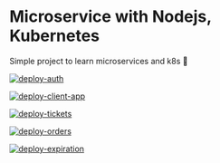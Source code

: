 # Microservice with Nodejs, Kubernetes
Simple project to learn microservices and k8s 🚀

[![deploy-auth](https://github.com/ngtrdai197/microservices-node-k8s/actions/workflows/deploy-auth.yml/badge.svg?branch=master)](https://github.com/ngtrdai197/microservices-node-k8s/actions/workflows/deploy-auth.yml)

[![deploy-client-app](https://github.com/ngtrdai197/microservices-node-k8s/actions/workflows/deploy-client-app.yml/badge.svg?branch=master)](https://github.com/ngtrdai197/microservices-node-k8s/actions/workflows/deploy-client-app.yml)

[![deploy-tickets](https://github.com/ngtrdai197/microservices-node-k8s/actions/workflows/deploy-tickets.yml/badge.svg?branch=master)](https://github.com/ngtrdai197/microservices-node-k8s/actions/workflows/deploy-tickets.yml)

[![deploy-orders](https://github.com/ngtrdai197/microservices-node-k8s/actions/workflows/deploy-orders.yml/badge.svg?branch=master)](https://github.com/ngtrdai197/microservices-node-k8s/actions/workflows/deploy-orders.yml)

[![deploy-expiration](https://github.com/ngtrdai197/microservices-node-k8s/actions/workflows/deploy-expiration.yml/badge.svg?branch=master)](https://github.com/ngtrdai197/microservices-node-k8s/actions/workflows/deploy-expiration.yml)
